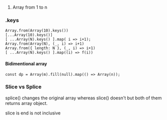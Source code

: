1. Array from 1 to n

### .keys

```
Array.from(Array(10).keys())
[...Array(10).keys()]
[ ...Array(N).keys() ].map( i => i+1);
Array.from(Array(N), (_, i) => i+1)
Array.from({ length: N }, (_, i) => i+1)
[ ...Array(N).keys() ].map((i) => f(i))
```

#### Bidimentional array

```
const dp = Array(m).fill(null).map(() => Array(n));
```

### Slice vs Splice

splice() changes the original array whereas slice() doesn't but both of them returns array object.

slice is end is not inclusive

